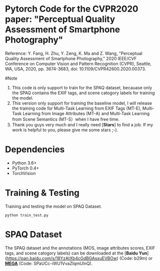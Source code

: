 # Pytorch Code for the CVPR2020 paper: "Perceptual Quality Assessment of Smartphone Photography"
Reference: Y. Fang, H. Zhu, Y. Zeng, K. Ma and Z. Wang, "Perceptual Quality Assessment of Smartphone Photography,"
2020 IEEE/CVF Conference on Computer Vision and Pattern Recognition (CVPR), Seattle, WA, USA, 2020, pp. 3674-3683, doi: 10.1109/CVPR42600.2020.00373.

#Note
1. This code is only support to train for the SPAQ dataset, becauase only the SPAQ contains the EXIF tags, and scene catogory labels for training the model.
2. This version only support for training the baseline model, I will release the training code for Multi-Task Learning from EXIF Tags (MT-E), Multi-Task Learning from Image Attributes (MT-A)
and Multi-Task Learning from Scene Semantics (MT-S）when I have free time.
3. Thank you guys very much and I really need [**Stars**] to find a job. If my work is helpful to you, please give me some stars ;-).

# Dependencies
- Python 3.6+
- PyTorch 0.4+
- TorchVision

# Training & Testing
Training and testing the model on SPAQ Dataset.
```
python train_test.py
```
# SPAQ Dataset
The SPAQ dataset and the annotations (MOS, image attributes scores, EXIF tags, and scene catogory labels) can be downloaded at the [**Baidu Yun**]
(https://pan.baidu.com/s/18YzAtXb4cGdBGAsxuEVBOw) (Code: b29m) or [**MEGA**](https://mega.nz/folder/SYwUkKjC) (Code: SPaUCc-iWU1VvaZIqmUlnQ).
